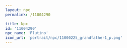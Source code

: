 ```yaml
---
layout: npc
permalink: /11004290

title: Npc
id: '11004290'
npc_name: 'Plutino'
icon_url: 'portrait/npc/11000225_grandfather1_p.png'
---
```

